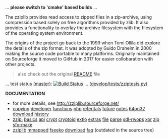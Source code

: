 ... **please switch to 'cmake' based builds** ... 

The zziplib provides read access to zipped files in a zip-archive,
using compression based solely on free algorithms provided by zlib.
It also provides a functionality to overlay the archive filesystem
with the filesystem of the operating system environment.

The origins of the project go back to the 1999 when Tomi Ollila
did explore the details of the zip format. It was adopted by
Guido Draheim in 2000 making the source code portable to many
platforms. Originally maintained on Sourceforge it moved to
GitHub in 2017 for easier collobaration with other projects.

> also check out the original [README](README) file

... test status [(master)](https://github.com/gdraheim/zziplib/tree/master): [![Build Status](https://dev.azure.com/gdraheim/gdraheim/_apis/build/status/gdraheim.zziplib%20(1)?branchName=master)](https://dev.azure.com/gdraheim/gdraheim/_build/latest?definitionId=4&branchName=master) ... ([develop/tests/zziptests.py](https://github.com/gdraheim/zziplib/blob/develop/test/zziptests.py))

**DOCUMENTATION**

* for more details, see http://zziplib.sourceforge.net/
* [copying](docs/copying.htm)
  [developer](docs/developer.htm)
  [functions](docs/functions.htm)
  [php](docs/zip-php.htm)
  [referitals](docs/referentials.htm)
  [future](docs/future.htm)
  [notes](docs/notes.htm)
  [64on32](docs/64on32.htm)
  [download](docs/download.htm)
  [history](docs/history.htm)
* [zzip:](docs/zzip-index.htm) 
  [basics](docs/zzip-basics.htm)
  [api](docs/zzip-api.htm)
  [crypt](docs/zzip-crypt.htm)
  [cryptoid](docs/zzip-cryptoid.htm)
  [extio](docs/zzip-extio.htm)
  [extras](docs/zzip-extras.htm)
  [file](docs/zzip-file.htm)
  [parse](docs/zzip-parse.htm)
  [sdl-rwops](docs/zzip-rwops.htm)
  [xor](docs/zzip-xor.htm)
  [zip](docs/zzip-zip.htm)
  [sfx-make](docs/sfx-make.htm)
* [zziplib](docs/zziplib.html)
  [mmapped](docs/mmapped.htm)
  [fseeko](docs/fseeko.htm)
  [download](docs/download.htm)
  [faq](docs/faq.htm)
  (outdated in the source tree)
